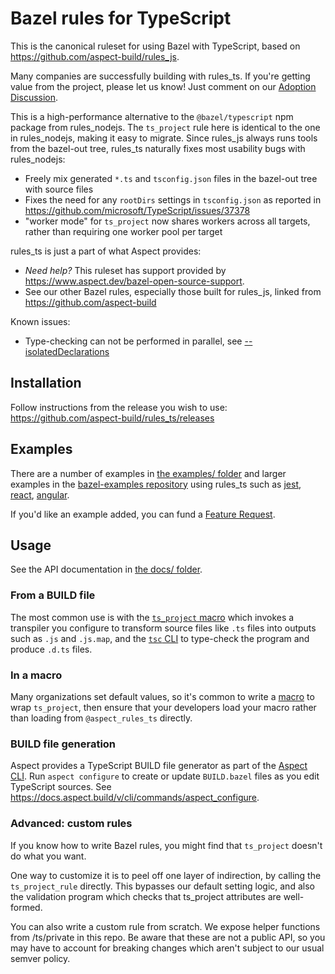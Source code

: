 # Bazel rules for TypeScript

This is the canonical ruleset for using Bazel with TypeScript, based on
<https://github.com/aspect-build/rules_js>.

Many companies are successfully building with rules_ts. If you're getting value from the project, please let us know! Just comment on our [Adoption Discussion](https://github.com/aspect-build/rules_js/discussions/1000).

This is a high-performance alternative to the `@bazel/typescript` npm package from rules_nodejs.
The `ts_project` rule here is identical to the one in rules_nodejs, making it easy to migrate.
Since rules_js always runs tools from the bazel-out tree, rules_ts naturally fixes most usability bugs with rules_nodejs:

-   Freely mix generated `*.ts` and `tsconfig.json` files in the bazel-out tree with source files
-   Fixes the need for any `rootDirs` settings in `tsconfig.json` as reported in https://github.com/microsoft/TypeScript/issues/37378
-   "worker mode" for `ts_project` now shares workers across all targets, rather than requiring one worker pool per target

rules_ts is just a part of what Aspect provides:

-   _Need help?_ This ruleset has support provided by https://www.aspect.dev/bazel-open-source-support.
-   See our other Bazel rules, especially those built for rules_js, linked from <https://github.com/aspect-build>

Known issues:

-   Type-checking can not be performed in parallel, see [--isolatedDeclarations](https://github.com/aspect-build/rules_ts/issues/374)

## Installation

Follow instructions from the release you wish to use:
<https://github.com/aspect-build/rules_ts/releases>

## Examples

There are a number of examples in [the examples/ folder](https://github.com/aspect-build/rules_ts/tree/main/examples) and
larger examples in the [bazel-examples repository](https://github.com/aspect-build/bazel-examples) using rules_ts such as
[jest](https://github.com/aspect-build/bazel-examples/tree/main/jest), [react](https://github.com/aspect-build/bazel-examples/tree/main/react-cra),
[angular](https://github.com/aspect-build/bazel-examples/tree/main/angular).

If you'd like an example added, you can fund a [Feature Request](https://github.com/aspect-build/rules_ts/issues/new/choose).

## Usage

See the API documentation in [the docs/ folder](https://github.com/aspect-build/rules_ts/tree/main/docs).

### From a BUILD file

The most common use is with the [`ts_project` macro](./docs/rules.md#ts_project) which invokes a
transpiler you configure to transform source files like `.ts` files into outputs such as `.js` and `.js.map`,
and the [`tsc` CLI](https://www.typescriptlang.org/docs/handbook/compiler-options.html) to type-check
the program and produce `.d.ts` files.

### In a macro

Many organizations set default values, so it's common to write a [macro] to wrap `ts_project`, then
ensure that your developers load your macro rather than loading from `@aspect_rules_ts` directly.

[macro]: https://bazel.build/extending/macros

### BUILD file generation

Aspect provides a TypeScript BUILD file generator as part of the [Aspect CLI](https://aspect.build/cli).
Run `aspect configure` to create or update `BUILD.bazel` files as you edit TypeScript sources.
See <https://docs.aspect.build/v/cli/commands/aspect_configure>.

### Advanced: custom rules

If you know how to write Bazel rules, you might find that `ts_project` doesn't do what you want.

One way to customize it is to peel off one layer of indirection, by calling the `ts_project_rule`
directly. This bypasses our default setting logic, and also the validation program which checks that
ts_project attributes are well-formed.

You can also write a custom rule from scratch. We expose helper functions from /ts/private in this
repo. Be aware that these are not a public API, so you may have to account for breaking changes
which aren't subject to our usual semver policy.
